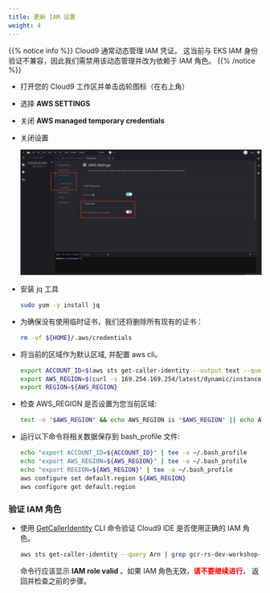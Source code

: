 ```yaml
---
title: 更新 IAM 设置
weight: 4
---
```


{{% notice info %}}
Cloud9 通常动态管理 IAM 凭证。 这当前与 EKS IAM 身份验证不兼容，因此我们需禁用该动态管理并改为依赖于 IAM 角色。
{{% /notice %}}

- 打开您的 Cloud9 工作区并单击齿轮图标（在右上角） 
- 选择 **AWS SETTINGS**
- 关闭 **AWS managed temporary credentials**
- 关闭设置

    ![Cloud9 Manage EC2 Instance](/images/cloud9-update-role-setting.png)

- 安装 jq 工具

    ```sh
    sudo yum -y install jq
    ```

- 为确保没有使用临时证书，我们还将删除所有现有的证书：

    ```sh
    rm -vf ${HOME}/.aws/credentials
    ```

- 将当前的区域作为默认区域, 并配置 aws cli。 

    ```sh
    export ACCOUNT_ID=$(aws sts get-caller-identity --output text --query Account)
    export AWS_REGION=$(curl -s 169.254.169.254/latest/dynamic/instance-identity/document | jq -r '.region')
    export REGION=${AWS_REGION}
    ```

- 检查 AWS_REGION 是否设置为您当前区域:

    ```sh
    test -n "$AWS_REGION" && echo AWS_REGION is "$AWS_REGION" || echo AWS_REGION is not set
    ```

- 运行以下命令将相关数据保存到 bash_profile 文件:

    ```sh
    echo "export ACCOUNT_ID=${ACCOUNT_ID}" | tee -a ~/.bash_profile
    echo "export AWS_REGION=${AWS_REGION}" | tee -a ~/.bash_profile
    echo "export REGION=${AWS_REGION}" | tee -a ~/.bash_profile
    aws configure set default.region ${AWS_REGION}
    aws configure get default.region
    ```

### 验证 IAM 角色 

- 使用 [GetCallerIdentity](https://docs.aws.amazon.com/cli/latest/reference/sts/get-caller-identity.html) CLI 命令验证 Cloud9 IDE 是否使用正确的 IAM 角色。

    ```sh
    aws sts get-caller-identity --query Arn | grep gcr-rs-dev-workshop-admin -q && echo "IAM role valid" || echo "IAM role NOT valid"
    ```

    命令行应该显示 **IAM role valid** 。如果 IAM 角色无效，<span style="color: red;">**请不要继续进行**</span>， 返回并检查之前的步骤。 
